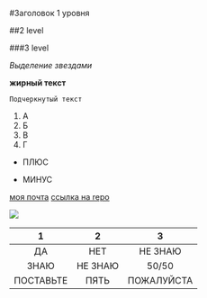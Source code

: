 
#Заголовок 1 уровня

##2 level

###3 level

*Выделение звездами*

**жирный текст**

``Подчеркнутый текст``

1. А
2. Б
3. В
4. Г

+ ПЛЮС
- МИНУС

[моя почта](d.gukkin@gmail.com)
[ссылка на repo](https://github.com/Gukk1n/gukk1n.github.io.git "поставьте 5")

![](https://i.pinimg.com/originals/d0/fa/86/d0fa86e43925e56315c5d54fb816cd63.jpg)

1| 2|3
:---:|:---:|:---:|
ДА|НЕТ|НЕ ЗНАЮ
ЗНАЮ|НЕ ЗНАЮ|50/50
ПОСТАВЬТЕ|ПЯТЬ|ПОЖАЛУЙСТА
